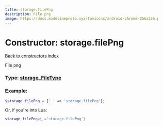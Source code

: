 ```yaml
---
title: storage.filePng
description: File png
image: https://docs.madelineproto.xyz/favicons/android-chrome-256x256.png
---
```

# Constructor: storage.filePng  
[Back to constructors index](index.md)



File png




### Type: [storage\_FileType](../types/storage_FileType.md)


### Example:

```php
$storage_filePng = ['_' => 'storage.filePng'];
```  


Or, if you're into Lua:

```lua
storage_filePng={_='storage.filePng'}

```


